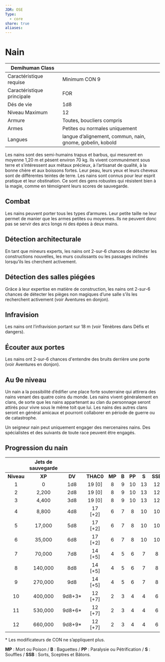 ```yaml
---
JDR: OSE
Type:
  - core
share: true
aliases:
---
```

# Nain

| Demihuman Class |                                                      |
| --------------- | ---------------------------------------------------- |
| Caractéristique requise     | Minimum CON 9                                        |
| Caractéristique principale  | FOR                                                  |
| Dés de vie        | 1d8                                                  |
| Niveau Maximum   | 12                                                   |
| Armure          | Toutes, boucliers compris                               |
| Armes         | Petites ou normales uniquement                                |
| Langues       | langue d’alignement, commun, nain, gnome, gobelin, kobold |


Les nains sont des semi-humains trapus et barbus, qui mesurent en moyenne 1,20 m et pèsent environ 70 kg. Ils vivent communément sous terre et s’intéressent aux métaux précieux, à l’artisanat de qualité, à la bonne chère et aux boissons fortes. Leur peau, leurs yeux et leurs cheveux sont de différentes teintes de terre. Les nains sont connus pour leur esprit pratique et leur obstination. Ce sont des gens robustes qui résistent bien à la magie, comme en témoignent leurs scores de sauvegarde.

## Combat
Les nains peuvent porter tous les types d’armures. Leur petite taille ne leur permet de manier que les armes petites ou moyennes. Ils ne peuvent donc pas se servir des arcs longs ni des épées à deux mains.

## Détection architecturale
En tant que mineurs experts, les nains ont 2-sur-6 chances de détecter les constructions nouvelles, les murs coulissants ou les passages inclinés lorsqu’ils les cherchent activement.

## Détection des salles piégées
Grâce à leur expertise en matière de construction, les nains ont 2-sur-6 chances de détecter les pièges non magiques d’une salle s’ils les recherchent activement (voir Aventures en donjon).

## Infravision
Les nains ont l’infravision portant sur 18 m (voir Ténèbres dans Défis et dangers).

## Écouter aux portes
Les nains ont 2-sur-6 chances d'entendre des bruits derrière une porte (voir Aventures en donjon).

## Au 9e niveau
Un nain a la possibilité d’édifier une place forte souterraine qui attirera des nains venant des quatre coins du monde. Les nains vivent généralement en clans, de sorte que les nains appartenant au clan du personnage seront attirés pour vivre sous le même toit que lui. Les nains des autres clans seront en général amicaux et pourront collaborer en période de guerre ou de catastrophe.

Un seigneur nain peut uniquement engager des mercenaires nains. Des spécialistes et des suivants de toute race peuvent être engagés.

## Progression du nain


|       | Jets de sauvegarde |        |         |      |      |      |      |      |
| :---: | :-----------: | :----: | :-----: | :--: | :--: | :--: | :--: | :--: |
| **Niveau** |      **XP**       |   **DV**   |  **THAC0**  |  **MP**   |  **B**   |  **PP**   |  **S**   |  **SSB**   |
|   1   |       0       |  1d8   | 19 [0]  |  8   |  9   |  10  |  13  |  12  |
|   2   |     2,200     |  2d8   | 19 [0]  |  8   |  9   |  10  |  13  |  12  |
|   3   |     4,400     |  3d8   | 19 [0]  |  8   |  9   |  10  |  13  |  12  |
|   4   |     8,800     |  4d8   | 17 [+2] |  6   |  7   |  8   |  10  |  10  |
|   5   |    17,000     |  5d8   | 17 [+2] |  6   |  7   |  8   |  10  |  10  |
|   6   |    35,000     |  6d8   | 17 [+2] |  6   |  7   |  8   |  10  |  10  |
|   7   |    70,000     |  7d8   | 14 [+5] |  4   |  5   |  6   |  7   |  8   |
|   8   |    140,000    |  8d8   | 14 [+5] |  4   |  5   |  6   |  7   |  8   |
|   9   |    270,000    |  9d8   | 14 [+5] |  4   |  5   |  6   |  7   |  8   |
|  10   |    400,000    | 9d8+3* | 12 [+7] |  2   |  3   |  4   |  4   |  6   |
|  11   |    530,000    | 9d8+6* | 12 [+7] |  2   |  3   |  4   |  4   |  6   |
|  12   |    660,000    | 9d8+9* | 12 [+7] |  2   |  3   |  4   |  4   |  6   |

\* Les modificateurs de CON ne s’appliquent plus.

**MP** : Mort ou Poison / **B** : Baguettes / **PP** : Paralysie ou Pétrification / **S** : Souffles / **SSB** : Sorts, Sceptres et Bâtons.